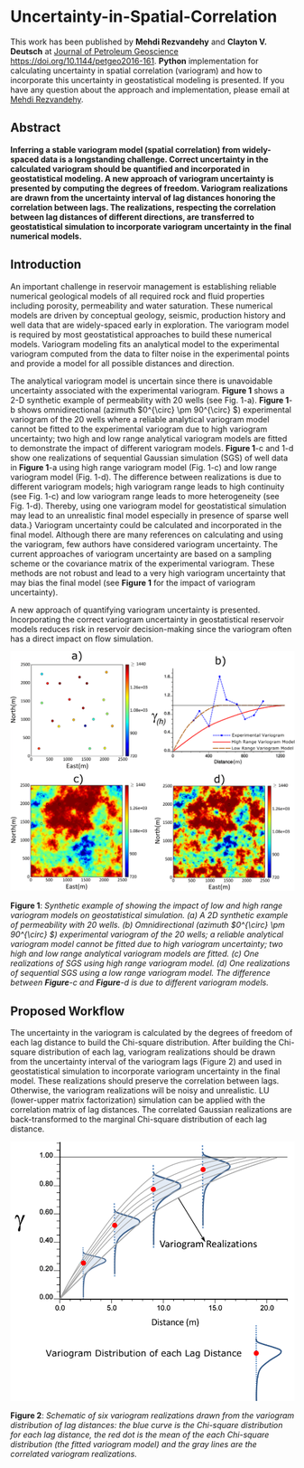 # Uncertainty-in-Spatial-Correlation

This work has been published by **Mehdi Rezvandehy** and **Clayton V. Deutsch** at [Journal of Petroleum Geoscience](https://doi.org/10.1144/petgeo2016-161) https://doi.org/10.1144/petgeo2016-161. **Python** implementation for calculating uncertainty in spatial correlation (variogram) and how to incorporate this uncertainty in geostatistical modeling is presented. If you have any question about the approach and implementation, please email at [Mehdi Rezvandehy](rezvande@ualberta.ca).

## Abstract
**Inferring a stable variogram model (spatial correlation) from widely-spaced data is a longstanding challenge. Correct uncertainty in the calculated variogram should be quantified and incorporated in geostatistical modeling. A new approach of variogram uncertainty is presented by computing the degrees of freedom. Variogram realizations are drawn from the uncertainty interval of lag distances honoring the correlation between lags. The realizations, respecting the correlation between lag distances of different directions, are transferred to geostatistical simulation to incorporate variogram uncertainty in the final numerical models.**

## Introduction
An important challenge in reservoir management is establishing reliable numerical geological models of all required rock and fluid properties including porosity, permeability and  water saturation. These numerical models are driven by conceptual geology, seismic, production history and well data that are widely-spaced early in exploration. The variogram model is required by most geostatistical approaches to build these numerical models. Variogram modeling fits an analytical model to the experimental variogram computed from the data to filter noise in the experimental points and provide a model for all possible distances and direction. 

The analytical variogram model is uncertain since there is unavoidable uncertainty associated with the experimental variogram. **Figure 1** shows a 2-D synthetic example of permeability with 20 wells (see Fig. 1-a). **Figure 1**-b shows omnidirectional (azimuth $0^{\circ} \pm 90^{\circ} $) experimental variogram of the 20 wells where a reliable analytical variogram model cannot be fitted to the experimental variogram due to high variogram uncertainty; two high and low range analytical variogram models are fitted to demonstrate the impact of different variogram models. **Figure 1**-c and 1-d show one realizations of sequential Gaussian simulation (SGS) of well data in **Figure 1**-a using high range variogram model (Fig. 1-c) and low range variogram model (Fig. 1-d). The difference between
realizations is due to different variogram models; high variogram range leads to high continuity (see Fig. 1-c) and low variogram range leads to more heterogeneity (see Fig. 1-d). Thereby, using one variogram model for geostatistical simulation may lead to an unrealistic final model especially in presence of sparse well data.} Variogram uncertainty could be calculated and incorporated in the final model. Although there are many references on calculating and using the variogram, few authors have considered variogram uncertainty. The current approaches of variogram uncertainty are based on a sampling scheme  or the covariance matrix of the experimental variogram. These methods are not robust and lead to a very high variogram uncertainty that may bias the final model (see **Figure 1** for the impact of variogram uncertainty). 

A new approach of quantifying variogram uncertainty is presented. Incorporating the correct variogram uncertainty in geostatistical reservoir models reduces risk in reservoir decision-making since the variogram often has a direct impact on flow simulation. 

<img src="./Images/fig1.png" alt="drawing" width="800"/>

**Figure 1**: *Synthetic example of showing the impact of low and high range variogram models on geostatistical simulation. (a) A 2D synthetic example of permeability with 20 wells. (b) Omnidirectional (azimuth $0^{\circ} \pm 90^{\circ} $) experimental variogram of the 20 wells; a reliable analytical variogram model cannot be fitted due to high variogram uncertainty; two high and low range analytical variogram models are fitted. (c) One realizations of SGS using high range variogram model. (d) One realizations of sequential SGS  using a low range variogram model. The difference between **Figure**-c and **Figure**-d is due to different variogram models.*

##  Proposed Workflow

The uncertainty in the variogram is calculated by the degrees of freedom of each lag distance to build the Chi-square distribution. After building the Chi-square distribution of each lag, variogram realizations should be drawn from the uncertainty interval of the variogram lags (Figure 2) and used in geostatistical simulation to incorporate variogram uncertainty in the final model. These realizations should preserve the correlation between lags. Otherwise, the variogram realizations will be noisy and unrealistic. LU (lower-upper matrix factorization) simulation can be applied with the correlation matrix of lag distances. The correlated Gaussian realizations are back-transformed to the marginal Chi-square distribution of each lag distance.

<img src="./Images/fig2.png" alt="drawing" width="700"/>

**Figure 2**: *Schematic of six variogram realizations drawn from the variogram distribution of lag distances: the blue curve is the Chi-square distribution for each lag distance, the red dot is the mean of the each Chi-square distribution (the fitted variogram model) and the gray lines are the correlated variogram realizations.*

